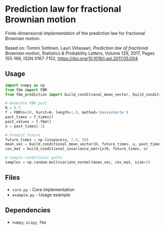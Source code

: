 # Prediction law for fractional Brownian motion

Finite-dimensional implementation of the prediction law for fractional Brownian motion.

Based on: Tommi Sottinen, Lauri Viitasaari, *Prediction law of fractional Brownian motion*, Statistics & Probability Letters, Volume 129, 2017, Pages 155-166, ISSN 0167-7152, https://doi.org/10.1016/j.spl.2017.05.004

## Usage
```python
import numpy as np
from fbm import FBM
from fbm_prediction import build_conditional_mean_vector, build_conditional_covariance_matrix

# Generate FBM past
H = 0.7
f = FBM(n=50, hurst=H, length=1.0, method='daviesharte')
past_times = f.times()
past_values = f.fbm()
u = past_times[-1]

# Predict future
future_times = np.linspace(u, 2.0, 50)
mean_vec = build_conditional_mean_vector(H, future_times, u, past_times, past_values)
cov_mat = build_conditional_covariance_matrix(H, future_times, u)

# Sample conditional paths
samples = np.random.multivariate_normal(mean_vec, cov_mat, size=5)
```

## Files

- `core.py` - Core implementation
- `example.py` - Usage example

## Dependencies

- `numpy`, `scipy`, `fbm`